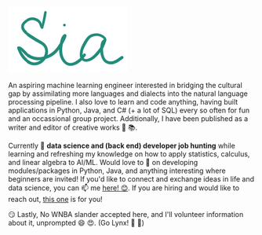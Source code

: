 ![](https://github.com/siawayforward/siawayforward/blob/master/wewe.PNG)

An aspiring machine learning engineer interested in bridging the cultural gap by assimilating more languages and dialects into the natural language processing pipeline. I also love to learn and code anything, having built applications in Python, Java, and C# (+ a lot of SQL) every so often for fun and an occassional group project. Additionally, I have been published as a writer and editor of creative works :newspaper: :books:. 

Currently 🔭 **data science and (back end) developer job hunting** while learning and refreshing my knowledge on how to apply statistics, calculus, and linear algebra to AI/ML. Would love to 👯 on developing modules/packages in Python, Java, and anything interesting where beginners are invited! If you'd like to connect and exchange ideas in life and data science, you can 📫 me [here! :blush:](mailto:siawayforward.projects@gmail.com). If you are hiring and would like to reach out, [this one](mailto:scmbatia@gmail.com) is for you!

:smirk: Lastly, No WNBA slander accepted here, and I'll volunteer information about it, unprompted :smile: :heart_eyes:. 
(Go Lynx! :blue_heart: :green_heart:) 

<!--
**siawayforward/siawayforward** is a ✨ _special_ ✨ repository because its `README.md` (this file) appears on your GitHub profile.-->
